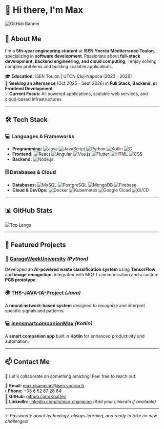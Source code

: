 # 👋 Hi there, I'm **Max**

![GitHub Banner](https://source.unsplash.com/1600x400/?technology,coding,developer)

## 🚀 About Me

I'm a **5th-year engineering student** at **ISEN Yncréa Méditerranée Toulon**, specializing in **software development**. Passionate about **full-stack development, backend engineering, and cloud computing**, I enjoy solving complex problems and building scalable applications.

🎓 **Education:** ISEN Toulon | UTCN Cluj-Napoca (2023 - 2026)  
🔎 **Seeking an alternance** (Oct 2025 - Sept 2026) in **Full Stack, Backend, or Frontend Development**  
💡 **Current Focus:** AI-powered applications, scalable web services, and cloud-based infrastructures  

---

## 🛠️ Tech Stack

### 💻 Languages & Frameworks
- **Programming:** ![Java](https://img.shields.io/badge/Java-%23ED8B00.svg?style=flat&logo=java&logoColor=white) ![JavaScript](https://img.shields.io/badge/JavaScript-%23F7DF1E.svg?style=flat&logo=javascript&logoColor=black) ![Python](https://img.shields.io/badge/Python-%233776AB.svg?style=flat&logo=python&logoColor=white) ![Kotlin](https://img.shields.io/badge/Kotlin-%230095D5.svg?style=flat&logo=kotlin&logoColor=white) ![C](https://img.shields.io/badge/C-%2300599C.svg?style=flat&logo=c&logoColor=white)
- **Frontend:** ![React](https://img.shields.io/badge/React-%2361DAFB.svg?style=flat&logo=react&logoColor=black) ![Angular](https://img.shields.io/badge/Angular-%23DD0031.svg?style=flat&logo=angular&logoColor=white) ![Vue.js](https://img.shields.io/badge/Vue.js-%234FC08D.svg?style=flat&logo=vue.js&logoColor=white) ![Flutter](https://img.shields.io/badge/Flutter-%2302569B.svg?style=flat&logo=flutter&logoColor=white) ![HTML](https://img.shields.io/badge/HTML-%23E34F26.svg?style=flat&logo=html5&logoColor=white) ![CSS](https://img.shields.io/badge/CSS-%231572B6.svg?style=flat&logo=css3&logoColor=white)
- **Backend:** ![Node.js](https://img.shields.io/badge/Node.js-%23339933.svg?style=flat&logo=node.js&logoColor=white)

### 🗄️ Databases & Cloud
- **Databases:** ![MySQL](https://img.shields.io/badge/MySQL-%2300f.svg?style=flat&logo=mysql&logoColor=white) ![PostgreSQL](https://img.shields.io/badge/PostgreSQL-%23336791.svg?style=flat&logo=postgresql&logoColor=white) ![MongoDB](https://img.shields.io/badge/MongoDB-%2347A248.svg?style=flat&logo=mongodb&logoColor=white) ![Firebase](https://img.shields.io/badge/Firebase-%23FFCA28.svg?style=flat&logo=firebase&logoColor=black)
- **Cloud & DevOps:** ![Docker](https://img.shields.io/badge/Docker-%230099FF.svg?style=flat&logo=docker&logoColor=white) ![Kubernetes](https://img.shields.io/badge/Kubernetes-%23326CE5.svg?style=flat&logo=kubernetes&logoColor=white) ![Google Cloud](https://img.shields.io/badge/Google%20Cloud-%234285F4.svg?style=flat&logo=google-cloud&logoColor=white) ![CI/CD](https://img.shields.io/badge/CI%2FCD-%23181717.svg?style=flat&logo=githubactions&logoColor=white)

---

## 📊 GitHub Stats

![Top Langs](https://github-readme-stats.vercel.app/api/top-langs/?username=KoaDev&layout=compact)

---

## 📂 Featured Projects

### 🚀 [GarageWeekUniversity](https://github.com/KoaDev/GarageWeekUniversity) *(Python)*
Developed an **AI-powered waste classification system** using **TensorFlow** and **image recognition**, integrated with MQTT communication and a custom **PCB prototype**.

### 🌍 [THS-JAVA-IA-Project](https://github.com/KoaDev/THS-JAVA-IA-Project) *(Java)*
A **neural network-based system** designed to recognize and interpret specific signals and patterns.

### 💻 [isensmartcompanionMax](https://github.com/KoaDev/isensmartcompanionMax) *(Kotlin)*
A **smart companion app** built in **Kotlin** for enhanced productivity and automation.

---

## 📫 Contact Me

🚀 Let's collaborate on something amazing! Feel free to reach out:

📧 **Email:** max.champion@isen.yncrea.fr  
📞 **Phone:** +33 6 52 87 28 84  
🔗 **GitHub:** [github.com/KoaDev](https://github.com/KoaDev)  
💼 **LinkedIn:** [linkedin.com/in/max-champion](#) *(Add your LinkedIn if available)*  

---

✨ *Passionate about technology, always learning, and ready to take on new challenges!*
